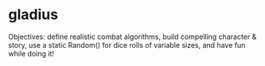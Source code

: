 # gladius
Objectives: define realistic combat algorithms, build compelling character &amp; story, use a static Random() for dice rolls of variable sizes, and have fun while doing it!
